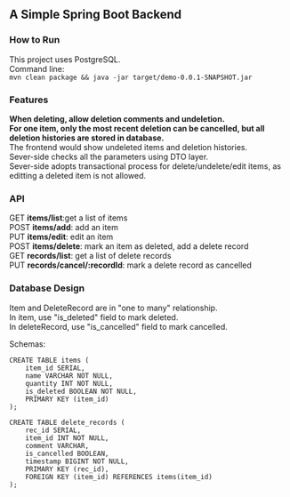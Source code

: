## A Simple Spring Boot Backend ##
### How to Run ####
This project uses PostgreSQL.  
Command line:    
```mvn clean package && java -jar target/demo-0.0.1-SNAPSHOT.jar```


### Features ###
**When deleting, allow deletion comments and undeletion.**   
**For one item, only the most recent deletion can be cancelled, but all deletion histories are stored in database.**  
The frontend would show undeleted items and deletion histories.  
Sever-side checks all the parameters using DTO layer.  
Sever-side adopts transactional process for delete/undelete/edit items, as editting a deleted item is not allowed.   

### API ###
GET **items/list**:get a list of items  
POST  **items/add**: add an item  
PUT **items/edit**: edit an item  
POST **items/delete**: mark an item as deleted, add a delete record  
GET **records/list**: get a list of delete records  
PUT **records/cancel/:recordId**: mark a delete record as cancelled
  


### Database Design ###
Item and DeleteRecord are in "one to many" relationship.  
In item, use "is\_deleted" field to mark deleted.   
In deleteRecord, use "is\_cancelled" field to mark cancelled.  

Schemas:  
```
CREATE TABLE items (  
    item_id SERIAL,  
    name VARCHAR NOT NULL,
    quantity INT NOT NULL,
    is_deleted BOOLEAN NOT NULL,
    PRIMARY KEY (item_id)
);
```  
```  
CREATE TABLE delete_records (
    rec_id SERIAL,
    item_id INT NOT NULL,
    comment VARCHAR,
    is_cancelled BOOLEAN,
    timestamp BIGINT NOT NULL,
    PRIMARY KEY (rec_id),
    FOREIGN KEY (item_id) REFERENCES items(item_id)
);
```